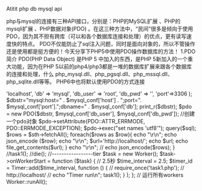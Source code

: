 Atitit php db mysql api


php与mysql的连接有三种API接口，分别是：PHP的MySQL扩展 、PHP的mysqli扩展 、PHP数据对象(PDO) 。在这三种方法中，“民间”很多是倾向于使用PDO，因为其不担有跨库（可以和各个数据库连接和处理）的优点，更有读写速度快的特点。 PDO不仅能防止了sql注入问题，同时是面向对象的，所以不管操作还是使用都是挺方便的！今天分享下PHP5中使用PDO操作数据库的方法！
1.PDO简介
PDO(PHP Data Object) 是PHP 5 中加入的东西，是PHP 5新加入的一个重大功能，因为在PHP 5以前的php4/php3都是一堆的数据库扩展来跟各个数据库的连接和处理，什么 php_mysql.dll、php_pgsql.dll、php_mssql.dll、php_sqlite.dll等等。 PHP6中也将默认使用PDO的方式连接


 



<?php


$mysql_conf = array(
    'host' => 'localhost',
    'db' => 'mysql',
    'db_user' => 'root',
    'db_pwd' => '',
    'port'=>3306
);
$dbstr="mysql:host=" . $mysql_conf['host'] . ";port=". $mysql_conf['port'].";dbname=" . $mysql_conf['db'];
print_r($dbstr);
$pdo = new PDO($dbstr, $mysql_conf['db_user'], $mysql_conf['db_pwd']); //创建一个pdo对象
$pdo->setAttribute(PDO::ATTR_ERRMODE, PDO::ERRMODE_EXCEPTION);

$pdo->exec("set names 'utf8'");


<?php


//  Workerman version:3.5.25          PHP version:5.6.31

require_once(__DIR__ . '/Workerman/Autoloader.php');  //. 
require_once "conn.php";


use Workerman\Worker;
use Workerman\Lib\Timer;

//echo phpinfo();
//die();
function task1()
{

    $sql =<<<EOF
            select * from help_topic limit 10;
EOF;

    $glb['sql']=$sql;
print_r($glb);
    global  $pdo; //use global var
    $sth = $pdo->query($sql);
    $rows = $sth->fetchAll();
    foreach($rows as $row){
        echo "\r\n";
        echo json_encode ($row);
        echo "\r\n";
        $url='http://localhost/';
        echo $url;
        echo file_get_contents($url);
    }
   echo "\r\n";
   // echo json_encode($rows);
}
//task1();
//die();

//-----------------tier
$task = new Worker();

$task->onWorkerStart = function ($task) {

    // 2.5秒

    $time_interval = 2.5;

    $timer_id = Timer::add($time_interval,

        function () {
          //  require_once('task1.php');
          //  http://localhost/
          //  echo "Timer run\n";
            task1();

        }

    );

};

// 运行所有workers

Worker::runAll();

